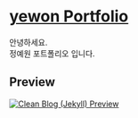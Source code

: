 # [yewon Portfolio](https://yeyewon.github.io/) 

안녕하세요.<br>
정예원 포트폴리오 입니다.

## Preview

[![Clean Blog (Jekyll) Preview](https://startbootstrap.com/assets/img/templates/clean-blog.jpg)](https://yeyewon.github.io/)



